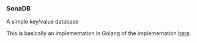 ### SonaDB
A simple key/value database

This is basically an implementation in Golang of the implementation [here](https://aosabook.org/en/500L/dbdb-dog-bed-database.html).